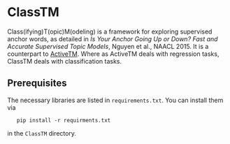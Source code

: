 # ClassTM

Class(ifying)T(opic)M(odeling) is a framework for exploring supervised anchor words, as detailed in *Is Your Anchor Going Up or Down?  Fast and Accurate Supervised Topic Models*, Nguyen et al., NAACL 2015.  It is a counterpart to [ActiveTM](https://github.com/nOkuda/activetm).  Where as ActiveTM deals with regression tasks, ClassTM deals with classification tasks.

## Prerequisites

The necessary libraries are listed in `requirements.txt`.  You can install them via

```
   pip install -r requirments.txt
```

in the `ClassTM` directory.
